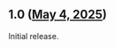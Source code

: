 ## 1.0 ([May 4, 2025](https://github.com/ramensoftware/windhawk-mods/blob/24151daab7de419190f5ee8645cd99e36ac2bba7/mods/taskmgr-taller-tab.wh.cpp))

Initial release.
